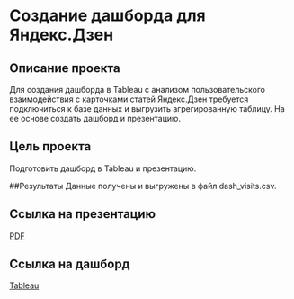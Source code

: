# Создание дашборда для Яндекс.Дзен 

## Описание проекта
Для создания дашборда в Tableau с анализом пользовательского взаимодействия с карточками статей Яндекс.Дзен требуется подключиться к базе данных и выгрузить агрегированную таблицу. На ее основе создать дашборд и презентацию.

## Цель проекта
Подготовить дашборд в Tableau и презентацию.

##Результаты
Данные получены и выгружены в файл dash_visits.csv.

## Ссылка на презентацию
[PDF](https://github.com/niorelio/yandex_practicum_da/blob/main/10.%20Dashboard%20Yandex.Zen/presentation%20Yandex.Zen.pdf)


## Ссылка на дашборд
[Tableau](https://public.tableau.com/app/profile/hah1045/viz/shared/KHHNF6SPN)
